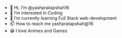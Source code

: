 - 👋 Hi, I’m @yashpratapshah16
- 👀 I’m interested in Coding
- 🌱 I’m currently learning Full Stack web-development 
- 📫 How to reach me yashpratapshah@16
- 😁 I love Animes and Games
<!---
yashpratapshah16/yashpratapshah16 is a ✨ special ✨ repository because its `README.md` (this file) appears on your GitHub profile.
You can click the Preview link to take a look at your changes.
--->
